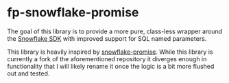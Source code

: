 # fp-snowflake-promise

The goal of this library is to provide a more pure, class-less wrapper around the [Snowflake SDK](https://www.npmjs.com/package/snowflake-sdk) 
with improved support for SQL named parameters.

This library is heavily inspired by [snowflake-promise](https://github.com/natesilva/snowflake-promise).  While this library is currently
a fork of the aforementioned repository it diverges enough in functionality that I will likely rename it once the logic is a bit more
flushed out and tested.
